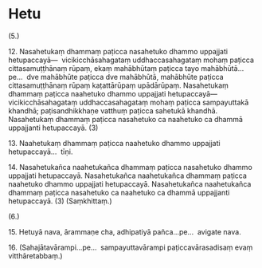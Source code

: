 

# Hetu





(5.)

12\. Nasahetukaṃ dhammaṃ paṭicca nasahetuko dhammo uppajjati hetupaccayā—  vicikicchāsahagataṃ uddhaccasahagataṃ mohaṃ paṭicca cittasamuṭṭhānaṃ rūpaṃ, ekaṃ mahābhūtaṃ paṭicca tayo mahābhūtā…pe…  dve mahābhūte paṭicca dve mahābhūtā, mahābhūte paṭicca cittasamuṭṭhānaṃ rūpaṃ kaṭattārūpaṃ upādārūpaṃ. Nasahetukaṃ dhammaṃ paṭicca naahetuko dhammo uppajjati hetupaccayā—  vicikicchāsahagataṃ uddhaccasahagataṃ mohaṃ paṭicca sampayuttakā khandhā; paṭisandhikkhaṇe vatthuṃ paṭicca sahetukā khandhā. Nasahetukaṃ dhammaṃ paṭicca nasahetuko ca naahetuko ca dhammā uppajjanti hetupaccayā. (3)

13\. Naahetukaṃ dhammaṃ paṭicca naahetuko dhammo uppajjati hetupaccayā…  tīṇi.

14\. Nasahetukañca naahetukañca dhammaṃ paṭicca nasahetuko dhammo uppajjati hetupaccayā. Nasahetukañca naahetukañca dhammaṃ paṭicca naahetuko dhammo uppajjati hetupaccayā. Nasahetukañca naahetukañca dhammaṃ paṭicca nasahetuko ca naahetuko ca dhammā uppajjanti hetupaccayā. (3) (Saṃkhittaṃ.)

(6.)

15\. Hetuyā nava, ārammaṇe cha, adhipatiyā pañca…pe…  avigate nava.

16\. (Sahajātavārampi…pe…  sampayuttavārampi paṭiccavārasadisaṃ evaṃ vitthāretabbaṃ.)



